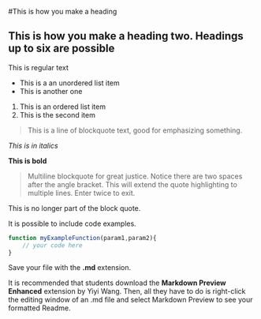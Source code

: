 #This is how you make a heading
## This is how you make a heading two. Headings up to six are possible

This is regular text

* This is a an unordered list item
* This is another one

1. This is an ordered list item
2. This is the second item

>This is a line of blockquote text, good for emphasizing something.

*This is in italics*

**This is bold**

>  Multiline blockquote for great justice. Notice there are two spaces after the angle bracket.
This will extend the quote highlighting to multiple lines. Enter twice to exit.



This is no longer part of the block quote.


It is possible to include code examples.

```javascript
function myExampleFunction(param1,param2){
    // your code here
}
```

Save your file with the **.md** extension.

It is recommended that students download the **Markdown Preview Enhanced** extension by Yiyi Wang. Then, all they have to do is right-click the editing window of an .md file and select Markdown Preview to see your formatted Readme.